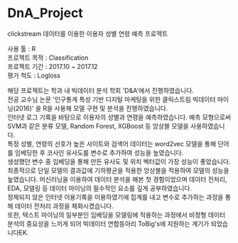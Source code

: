 # DnA_Project
clickstream 데이터를 이용한 이용자 성별 연령 예측 프로젝트 

사용 툴 : R   
프로젝트 목적 : Classification  
프로젝트 기간 : 2017.10 ~ 2017.12  
평가 척도 : Logloss  

해당 프로젝트는 학과 내 빅데이터 분석 학회 'D&A'에서 진행하였습니다.  
전공 교수님 논문 '인구통계 특성 기반 디지털 마케팅을 위한 클릭스트림 빅데이터 마이닝(2016)' 을 R을 사용해 모델 구현 및 분석을 진행하였습니다.  
인터넷 로그 기록을 바탕으로 이용자의 성별과 연령을 예측하였습니다. 
예측 모형으로써 SVM과 같은 분류 모델, Random Forest, XGBoost 등 앙상블 모델을 사용하였습니다.  
특정 성별, 연령의 선호가 높은 사이트와 검색어 데이터는 word2vec 모델을 통해 단어를 임베딩한 후 코사인 유사도를 변수로 추가하여 성능을 높였습니다.  
생성했던 변수 중 임베딩을 통해 만든 유사도 및 위치 벡터값이 가장 성능이 좋았습니다.  
최종적으로 단일 모델의 결과값에 기하평균을 적용한 앙상블을 적용하여 모델의 성능을 높였습니다.
머신러닝을 이용하여 데이터 분석을 해본 첫 경험이었으며 데이터 전처리, EDA, 모델링 등 데이터 마이닝의 필수적인 요소를 깊게 공부하였습니다.  
정제되지 않은 인터넷 이용기록을 이용하였기에 집계를 내고 변수로 추가하는 과정을 통해 데이터 전처리 과정을 체화시켰습니다.  
또한, 텍스트 마이닝의 일부분인 임베딩을 모델링에 적용하는 과정에서 비정형 데이터 분석의 중요성을 느끼게 되어 빅데이터 연합동아리 ToBig's에 지원하는 계기가 되었습니다EK.
